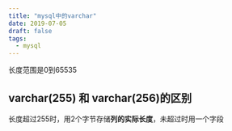 ```yaml
---
title: "mysql中的varchar"
date: 2019-07-05
draft: false
tags:
  - mysql
---
```

长度范围是0到65535

## varchar(255) 和 varchar(256)的区别

长度超过255时，用2个字节存储**列的实际长度**，未超过时用一个字段
